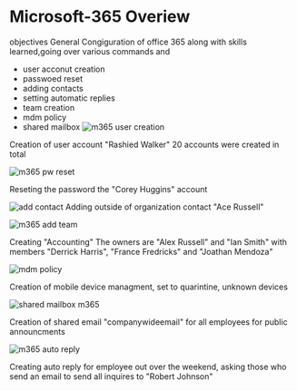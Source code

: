 # Microsoft-365 Overiew

objectives 
General Congiguration of office 365 along with skills learned,going over various commands and  
- user acconut creation 
- passwoed reset
- adding contacts
- setting automatic replies
- team creation
- mdm policy
- shared mailbox
![m365 user creation](https://github.com/AaronWhiteTech/Microsoft-365/assets/155200818/d2872acb-ee35-4dc2-b76d-3de25bfdd9c8)

Creation of user account "Rashied Walker" 20 accounts were created in total 

![m365 pw reset](https://github.com/AaronWhiteTech/Microsoft-365/assets/155200818/d990210d-ca0e-4ed4-adcd-5c27e3974d11)

Reseting the password the "Corey Huggins" account

![add contact](https://github.com/AaronWhiteTech/Microsoft-365/assets/155200818/5fe084c4-1719-49c0-b468-b99a1d911f1b)
Adding outside of organization contact "Ace Russell"

![m365 add team](https://github.com/AaronWhiteTech/Microsoft-365/assets/155200818/a7e02352-a82a-485e-aa46-13b0977fb026)

Creating "Accounting"  The owners are "Alex Russell" and "Ian Smith" with members "Derrick Harris", "France Fredricks" and "Joathan Mendoza"


![mdm policy](https://github.com/AaronWhiteTech/Microsoft-365/assets/155200818/f6ca60a2-f8c6-4e05-8b4b-fae291d70da9)


Creation of mobile device managment, set to quarintine, unknown devices

![shared mailbox m365](https://github.com/AaronWhiteTech/Microsoft-365/assets/155200818/05d6dceb-1620-4d00-b821-caf5d4faf46a)


Creation of shared email "companywideemail" for all employees for public announcments


![m365 auto reply](https://github.com/AaronWhiteTech/Microsoft-365/assets/155200818/933c213f-c04f-4e51-a0ad-705b6d1da263)

Creating auto reply for employee out over the weekend, asking those who send an email to send all inquires to "Robert Johnson"
